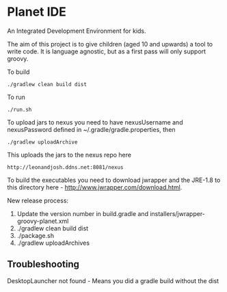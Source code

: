 Planet IDE
==========

An Integrated Development Environment for kids.

The aim of this project is to give children (aged 10 and upwards) a tool to write code.
It is language agnostic, but as a first pass will only support groovy.

To build

    ./gradlew clean build dist

To run 

    ./run.sh
 
To upload jars to nexus you need to have nexusUsername and nexusPassword defined in ~/.gradle/gradle.properties, then

    ./gradlew uploadArchive

This uploads the jars to the nexus repo here

    http://leonandjosh.ddns.net:8081/nexus

To build the executables you need to download jwrapper and the JRE-1.8 to this directory here - http://www.jwrapper.com/download.html.

New release process:

1. Update the version number in build.gradle and installers/jwrapper-groovy-planet.xml
2. ./gradlew clean build dist
3. ./package.sh
4. ./gradlew uploadArchives




Troubleshooting
---------------
DesktopLauncher not found - Means you did a gradle build without the dist


